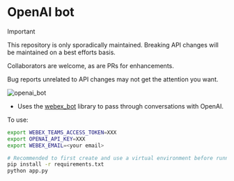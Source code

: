 # OpenAI bot

> [!IMPORTANT]  
> This repository is only sporadically maintained.  Breaking API changes will be maintained on a best efforts basis.
>
> Collaborators are welcome, as are PRs for enhancements.
>
> Bug reports unrelated to API changes may not get the attention you want. 


![openai_bot](https://user-images.githubusercontent.com/254309/228500024-45f49d56-7c54-42cc-8a27-8e5b0c83a0ff.png)

* Uses the [webex_bot](https://github.com/fbradyirl/webex_bot) library to pass through conversations with OpenAI.

To use:

```sh
export WEBEX_TEAMS_ACCESS_TOKEN=XXX
export OPENAI_API_KEY=XXX
export WEBEX_EMAIL=<your email>

# Recommended to first create and use a virtual environment before running the following:
pip install -r requirements.txt
python app.py
```
